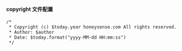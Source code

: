 #### copyright 文件配置
```
/*
 * Copyright (c) $today.year honeysense.com All rights reserved.
 * Author: $author
 * Date: $today.format("yyyy-MM-dd HH:mm:ss")
 */
```
